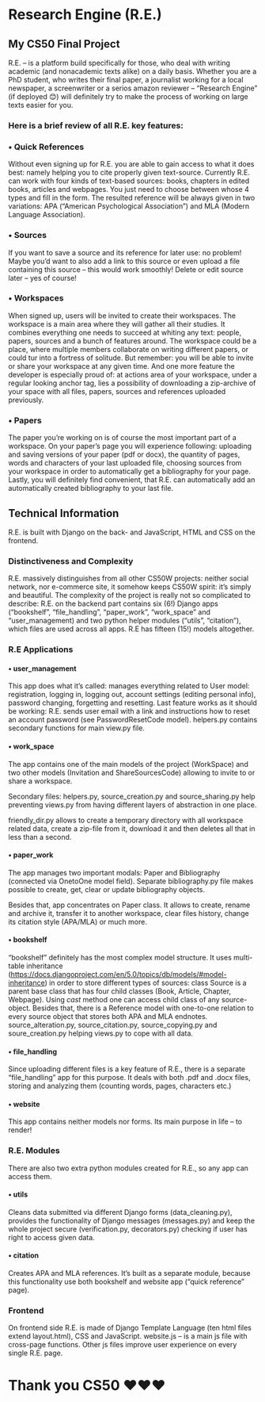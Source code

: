 # Research Engine (R.E.)
## My CS50 Final Project

R.E. – is a platform build specifically for those, who deal with writing academic (and nonacademic texts alike) on a daily basis. Whether you are a PhD student, who writes their final paper, a journalist working for a local newspaper, a screenwriter or a serios amazon reviewer – “Research Engine” (if deployed 😊) will definitely try to make the process of working on large texts easier for you. 

### Here is a brief review of all R.E. key features:

### • Quick References
Without even signing up for R.E. you are able to gain access to what it does best: namely helping you to cite properly given text-source. Currently R.E. can work with four kinds of text-based sources: books, chapters in edited books, articles and webpages. You just need to choose between whose 4 types and fill in the form. The resulted reference will be always given in two variations: APA (“American Psychological Association”) and MLA (Modern Language Association).

### • Sources
If you want to save a source and its reference for later use: no problem! Maybe you’d want to also add a link to this source or even upload a file containing this source – this would work smoothly! Delete or edit source later – yes of course!

### • Workspaces
When signed up, users will be invited to create their workspaces. The workspace is a main area where they will gather all their studies. It combines everything one needs to succeed at whiting any text: people, papers, sources and a bunch of features around. The workspace could be a place, where multiple members collaborate on writing different papers, or could tur into a fortress of solitude. But remember: you will be able to invite or share your workspace at any given time. And one more feature the developer is especially proud of: at actions area of your workspace, under a regular looking anchor tag, lies a possibility of downloading a zip-archive of your space with all files, papers, sources and references uploaded previously.

### • Papers
The paper you’re working on is of course the most important part of a workspace. On your paper’s page you will experience following: uploading and saving versions of your paper (pdf or docx), the quantity of pages, words and characters of your last uploaded file, choosing sources from your workspace in order to automatically get a bibliography for your page. Lastly, you will definitely find convenient, that R.E. can automatically add an automatically created bibliography to your last file.

## Technical Information

R.E. is built with Django on the back- and JavaScript, HTML and CSS on the frontend.

### Distinctiveness and Complexity

R.E. massively distinguishes from all other CS50W projects: neither social network, nor e-commerce site, it somehow keeps CS50W spirit: it’s simply and beautiful. The complexity of the project is really not so complicated to describe: R.E. on the backend part contains six (6!) Django apps (“bookshelf”, “file_handling”, “paper_work”, “work_space” and “user_management) and two python helper modules (“utils”, “citation”), which files are used across all apps. R.E has fifteen (15!) models altogether.

### R.E Applications

#### • user_management

This app does what it’s called: manages everything related to User model: registration, logging in, logging out, account settings (editing personal info), password changing, forgetting and resetting. 
Last feature works as it should be working: R.E. sends user email with a link and instructions how to reset an account password (see PasswordResetCode model).
helpers.py contains secondary functions for main view.py file.

####  • work_space

The app contains one of the main models of the project (WorkSpace) and two other models (Invitation and ShareSourcesCode) allowing to invite to or share a workspace. 

Secondary files: helpers.py, source_creation.py and source_sharing.py help preventing views.py from having different layers of abstraction in one place.

friendly_dir.py allows to create a temporary directory with all workspace related data, create a zip-file from it, download it and then deletes all that in less than a second.

#### • paper_work

The app manages two important modals: Paper and Bibliography (connected via OnetoOne model field).
Separate bibliography.py file makes possible to create, get, clear or update bibliography objects.

Besides that, app concentrates on Paper class. It allows to create, rename and archive it, transfer it to another workspace, clear files history, change its citation style (APA/MLA) or much more.

#### • bookshelf

“bookshelf” definitely has the most complex model structure. It uses multi-table inheritance (https://docs.djangoproject.com/en/5.0/topics/db/models/#model-inheritance) in order to store different types of sources:
class Source is a parent base class that has four child classes (Book, Article, Chapter, Webpage). Using _cast_ method one can access child class of any source-object.
Besides that, there is a Reference model with one-to-one relation to every source object that stores both APA and MLA endnotes.
source_alteration.py, source_citation.py, source_copying.py and soure_creation.py helping views.py to cope with all data.

#### • file_handling

Since uploading different files is a key feature of R.E., there is a separate “file_handling” app for this purpose. It deals with both .pdf and .docx files, storing and analyzing them (counting words, pages, characters etc.) 

#### • website
This app contains neither models nor forms. Its main purpose in life – to render!


### R.E. Modules

There are also two extra python modules created for R.E., so any app can access them.

#### • utils

Cleans data submitted via different Django forms (data_cleaning.py), provides the functionality of Django messages (messages.py) and keep the whole project secure (verification.py, decorators.py) checking if user has right to access given data.

#### • citation
Creates APA and MLA references. It’s built as a separate module, because this functionality use both bookshelf and website app (“quick reference” page).

### Frontend

On frontend side R.E. is made of Django Template Language (ten html files extend layout.html), CSS and JavaScript.
website.js – is a main js file with cross-page functions. Other js files improve user experience on every single R.E. page.


# Thank you CS50 ❤️❤️❤️
